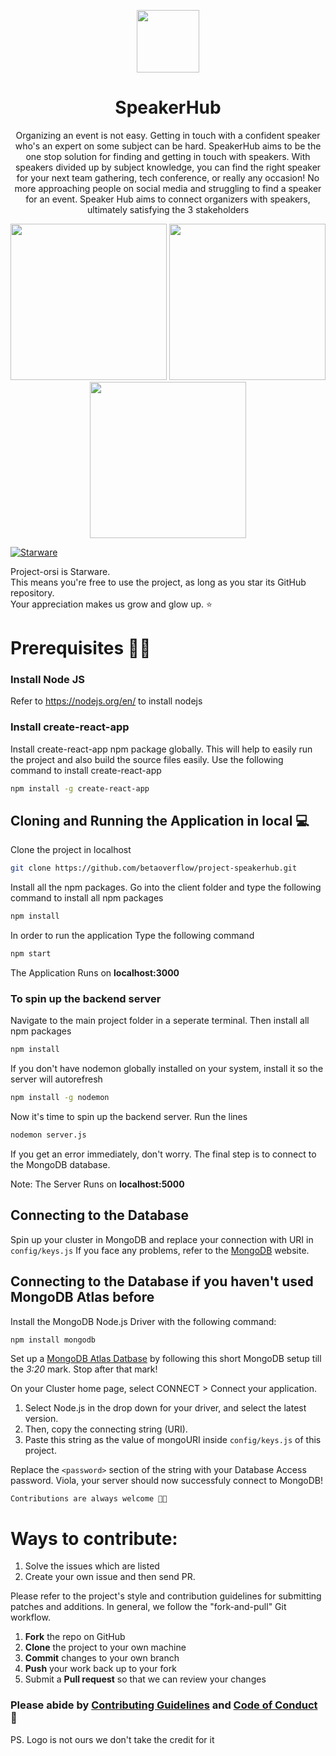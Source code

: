 <p align='center'> <img src='https://www.jing.fm/clipimg/full/70-706780_echo-fox-logo-png-cool-fox-logos.png' width='100'> </p>

<h1 align='center'>SpeakerHub </h1>

<p align='center'>Organizing an event is not easy. Getting in touch with a confident speaker who's an expert on some subject can be hard. SpeakerHub aims to be the one stop solution for finding and getting in touch with speakers. With speakers divided up by subject knowledge, you can find the right speaker for your next team gathering, tech conference, or really any occasion! No more approaching people on social media and struggling to find a speaker for an event. Speaker Hub  aims to connect organizers with speakers, ultimately satisfying the 3 stakeholders</p>

<p float='center' align='center'>
<img src='https://github.com/betaoverflow/project-speakerhub/blob/main/docs/sh122.png' width='250'>
<img src='https://github.com/betaoverflow/project-speakerhub/blob/main/docs/sh123.png' width='250'>
<img src='https://github.com/betaoverflow/project-speakerhub/blob/main/docs/sh121.png' width='250'>
</p>


[![Starware](https://img.shields.io/badge/⭐-Starware-f5a91a?labelColor=black)](https://github.com/zepfietje/starware)

Project-orsi is Starware.  
This means you're free to use the project, as long as you star its GitHub repository.  
Your appreciation makes us grow and glow up. ⭐

# Prerequisites 👨‍💻

### Install Node JS
Refer to https://nodejs.org/en/ to install nodejs

### Install create-react-app
Install create-react-app npm package globally. This will help to easily run the project and also build the source files easily. Use the following command to install create-react-app

```bash
npm install -g create-react-app
```

## Cloning and Running the Application in local 💻

Clone the project in localhost
```bash
git clone https://github.com/betaoverflow/project-speakerhub.git
```
Install all the npm packages. Go into the client folder and type the following command to install all npm packages

```bash
npm install
```

In order to run the application Type the following command

```bash
npm start
```

The Application Runs on **localhost:3000**

### To spin up the backend server

Navigate to the main project folder in a seperate terminal. Then install all npm packages
```bash
npm install 
```

If you don't have nodemon globally installed on your system, install it so the server will autorefresh 
```bash
npm install -g nodemon
```

Now it's time to spin up the backend server. Run the lines
```bash
nodemon server.js
```
If you get an error immediately, don't worry. The final step is to connect to the MongoDB database.

Note: The Server Runs on **localhost:5000**

## Connecting to the Database
Spin up your cluster in MongoDB and replace your connection with URI in `config/keys.js`
If you face any problems, refer to the [MongoDB](https://www.mongodb.com/blog/postquick-start-nodejs-mongodb--how-to-get-connected-to-your-database) website.


## Connecting to the Database if you haven't used MongoDB Atlas before
Install the MongoDB Node.js Driver with the following command:
```bash
npm install mongodb
```

Set up a [MongoDB Atlas Datbase](https://www.youtube.com/watch?v=rPqRyYJmx2g) by following this short MongoDB setup till the *3:20* mark. Stop after that mark!

On your Cluster home page, select CONNECT > Connect your application. 
1. Select Node.js in the drop down for your driver, and select the latest version. 
1. Then, copy the connecting string (URI).
1. Paste this string as the value of mongoURI inside `config/keys.js` of this project.

Replace the `<password>` section of the string with your Database Access password. Viola, your server should now successfuly connect to MongoDB!

`Contributions are always welcome 🎉🎉`

# Ways to contribute:
1. Solve the issues which are listed
2. Create your own issue and then send PR.

Please refer to the project's style and contribution guidelines for submitting patches and additions. In general, we follow the "fork-and-pull" Git workflow.

 1. **Fork** the repo on GitHub
 2. **Clone** the project to your own machine
 3. **Commit** changes to your own branch
 4. **Push** your work back up to your fork
 5. Submit a **Pull request** so that we can review your changes

### Please abide by  [Contributing Guidelines](https://github.com/betaoverflow/project-speakerhub/blob/main/CONTRIBUTING.md) and [Code of Conduct](https://github.com/betaoverflow/project-speakerhub/blob/main/CODE_OF_CONDUCT.md) 🚀

PS. Logo is not ours we don't take the credit for it
